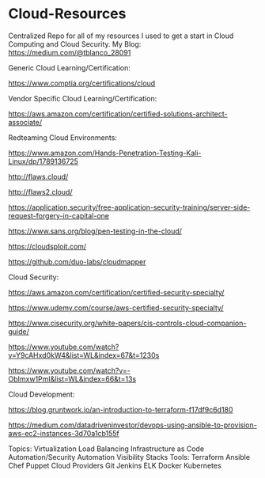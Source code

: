 # Cloud-Resources
Centralized Repo for all of my resources I used to get a start in Cloud Computing and Cloud Security.
My Blog: https://medium.com/@tblanco_28091


Generic Cloud Learning/Certification: 

https://www.comptia.org/certifications/cloud

Vendor Specific Cloud Learning/Certification:

https://aws.amazon.com/certification/certified-solutions-architect-associate/

Redteaming Cloud Environments:

https://www.amazon.com/Hands-Penetration-Testing-Kali-Linux/dp/1789136725

http://flaws.cloud/

http://flaws2.cloud/

https://application.security/free-application-security-training/server-side-request-forgery-in-capital-one

https://www.sans.org/blog/pen-testing-in-the-cloud/

https://cloudsploit.com/

https://github.com/duo-labs/cloudmapper

Cloud Security:

https://aws.amazon.com/certification/certified-security-specialty/

https://www.udemy.com/course/aws-certified-security-specialty/

https://www.cisecurity.org/white-papers/cis-controls-cloud-companion-guide/

https://www.youtube.com/watch?v=Y9cAHxd0kW4&list=WL&index=67&t=1230s

https://www.youtube.com/watch?v=-ObImxw1PmI&list=WL&index=66&t=13s

Cloud Development:

https://blog.gruntwork.io/an-introduction-to-terraform-f17df9c6d180

https://medium.com/datadriveninvestor/devops-using-ansible-to-provision-aws-ec2-instances-3d70a1cb155f

Topics:
Virtualization
Load Balancing
Infrastructure as Code
Automation/Security Automation
Visibility Stacks
Tools:
Terraform
Ansible
Chef
Puppet
Cloud Providers
Git
Jenkins
ELK
Docker
Kubernetes





